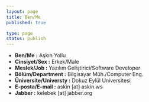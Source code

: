 ```yaml
---
layout: page
title: Ben/Me
published: true

type: page
status: publish
---
```


* **Ben/Me :** Aşkın Yollu
* **Cinsiyet/Sex :** Erkek/Male
* **Meslek/Job :** Yazılım Geliştirici/Software Developer
* **Bölüm/Department :** Bilgisayar Müh./Computer Eng.
* **Üniversite/Universty :** Dokuz Eylül Universitesi
* **E-posta/E-mail :** askin [at] askin.ws
* **Jabber :** kelebek [at] jabber.org
